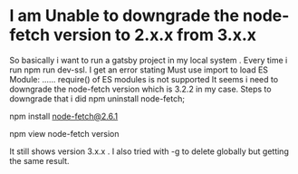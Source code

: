 
# I am Unable to downgrade the node-fetch version to 2.x.x from 3.x.x

So basically i want to run a gatsby project in my local system . Every time i run npm run dev-ssl.
I get an error stating
Must use import to load ES Module:
......
require() of ES modules is not supported
It seems i need to downgrade the node-fetch version which is 3.2.2 in my case.
Steps to downgrade that i did
npm uninstall node-fetch;

npm install node-fetch@2.6.1

npm view node-fetch version

It still shows version 3.x.x . I also tried with -g to delete globally but getting the same result.

        